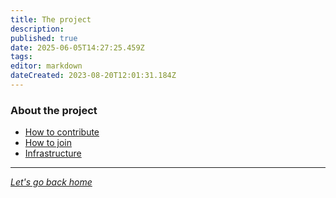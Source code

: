 ```yaml
---
title: The project
description: 
published: true
date: 2025-06-05T14:27:25.459Z
tags: 
editor: markdown
dateCreated: 2023-08-20T12:01:31.184Z
---
```


### About the project

- [How to contribute](/project/contribute)
- [How to join](/project/join)
- [Infrastructure](/project/infrastructure)

---

[*Let's go back home*](/home)